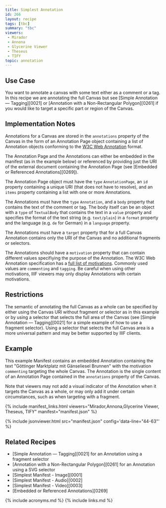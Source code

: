 ```yaml
---
title: Simplest Annotation
id: 266
layout: recipe
tags: [tbc]
summary: "tbc"
viewers:
 - Mirador
 - Annona
 - Glycerine Viewer
 - Theseus
 - TIFY
topic: annotation
---
```


## Use Case

You want to annotate a canvas with some text either as a comment or a tag. In this recipe we are annotating the full Canvas but see [Simple Annotation — Tagging][0021] or [Annotation with a Non-Rectangular Polygon][0261] if you would like to target a specific part or region of the Canvas.

## Implementation Notes

Annotations for a Canvas are stored in the `annotations` property of the Canvas in the form of an Annotation Page object containing a list of Annotation objects conforming to the [W3C Web Annotation](https://www.w3.org/TR/annotation-model/) format.

The Annotation Page and the Annotations can either be embedded in the manifest (as in the example below) or referenced by providing just the URI of the external document containing the Annotation Page (see [Embedded or Referenced Annotations][0269]).

The Annotation Page object must have the `type` `AnnotationPage`, an `id` property containing a unique URI (that does not have to resolve), and an `items` property containing a list with one or more Annotations.

The Annotations must have the `type` `Annotation`, and a `body` property that contains the text of the comment or tag. The body itself can be an object with a `type` of `TextualBody` that contains the text in a `value` property and specifies the format of the text string (e.g. `text/plain`) in a `format` property and the language (e.g. `de` for German) in a `language` property.

The Annotations must have a `target` property that for a full Canvas Annotation contains only the URI of the Canvas and no additional fragments or selectors.

The Annotations should have a `motivation` property that can contain different values specifiying the purpose of the Annotation. The W3C Web Annotation specification has a [full list of motivations](https://www.w3.org/TR/annotation-model/#model-12). Commonly used values are `commenting` and `tagging`. Be careful when using other motivations, IIIF viewers may only display Annotations with certain motivations.

## Restrictions

The semantic of annotating the full Canvas as a whole can be specified by either using the Canvas URI without fragment or selector as in this example or by using a selector that selects the full area of the Canvas (see [Simple Annotation — Tagging][0021] for a simple example of how to use a fragment selector). Using a selector that selects the full Canvas area is a more universal pattern and may be better supported by IIIF clients.

## Example

This example Manifest contains an embedded Annotation containing the text "Göttinger Marktplatz mit Gänseliesel Brunnen" with the motivation `commenting` targeting the whole Canvas. The Annotation is the single content of an Annotation Page contained in the `annotations` property of the Canvas.

Note that viewers may not add a visual indicator of the Annotation when it targets the Canvas as a whole, or may only add it under certain circumstances, such as when targeting with a fragment.

{% include manifest_links.html viewers="Mirador,Annona,Glycerine Viewer, Theseus, TIFY" manifest="manifest.json" %}

{% include jsonviewer.html src="manifest.json" config='data-line="44-63"' %}

## Related Recipes

* [Simple Annotation — Tagging][0021] for an Annotation using a fragment selector
* [Annotation with a Non-Rectangular Polygon][0261] for an Annotation using a SVG selector
* [Simplest Manifest - Image][0001]
* [Simplest Manifest - Audio][0002]
* [Simplest Manifest - Video][0003]
* [Embedded or Referenced Annotations][0269]


{% include acronyms.md %}
{% include links.md %}
